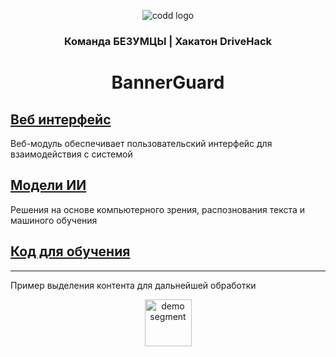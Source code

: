 
<p align="center">
    <img alt="codd logo" src="https://transport.mos.ru/common/upload/img/resize/sc_1063x583_images52_6fc49e79bbf9fedb892b6831b3c269cf.png">
</p>

<h3 align="center">
    Команда БЕЗУМЦЫ | Хакатон DriveHack
</h3>
<h1 align="center">
    BannerGuard
</h1> 

## [Веб интерфейс](https://github.com/ItsHimReally/BannerGuard/tree/main/web)

Веб-модуль обеспечивает пользовательский интерфейс для взаимодействия с системой

## [Модели ИИ](https://github.com/ItsHimReally/BannerGuard/tree/main/models)
Решения на основе компьютерного зрения, распознования текста и машиного обучения

## [Код для обучения](https://github.com/ItsHimReally/BannerGuard/tree/main/notebooks)

---------------------------------------
Пример выделения контента для дальнейшей обработки
<p align="center">
    <img height="75" alt="demo segment" src="[https://hh.ru/employer-logo/4240021.png](https://github.com/ItsHimReally/BannerGuard/blob/main/notebooks/example_segment.jpg)">
</p>
